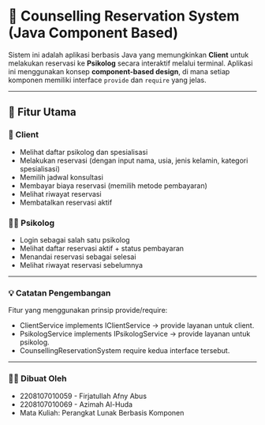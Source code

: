 # 🧠 Counselling Reservation System (Java Component Based)

Sistem ini adalah aplikasi berbasis Java yang memungkinkan **Client** untuk melakukan reservasi ke **Psikolog** secara interaktif melalui terminal. Aplikasi ini menggunakan konsep **component-based design**, di mana setiap komponen memiliki interface `provide` dan `require` yang jelas.

---

## 🚀 Fitur Utama

### 👤 Client
- Melihat daftar psikolog dan spesialisasi
- Melakukan reservasi (dengan input nama, usia, jenis kelamin, kategori spesialisasi)
- Memilih jadwal konsultasi
- Membayar biaya reservasi (memilih metode pembayaran)
- Melihat riwayat reservasi
- Membatalkan reservasi aktif

### 🧑‍⚕️ Psikolog
- Login sebagai salah satu psikolog
- Melihat daftar reservasi aktif + status pembayaran
- Menandai reservasi sebagai selesai
- Melihat riwayat reservasi sebelumnya

---

### 💡 Catatan Pengembangan
Fitur yang menggunakan prinsip provide/require:
- ClientService implements IClientService → provide layanan untuk client.
- PsikologService implements IPsikologService → provide layanan untuk psikolog.
- CounsellingReservationSystem require kedua interface tersebut.

--- 

### 👨‍💻 Dibuat Oleh
- 2208107010059 - Firjatullah Afny Abus
- 2208107010069 - Azimah Al-Huda
- Mata Kuliah: Perangkat Lunak Berbasis Komponen
